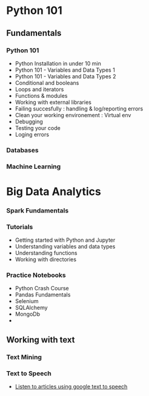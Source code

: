 # Python 101


## Fundamentals

### Python 101

- Python Installation in under 10 min
- Python 101 - Variables and Data Types 1
- Python 101 - Variables and Data Types 2
- Conditional and booleans
- Loops and iterators
- Functions & modules
- Working with external libraries
- Failing succesfully : handling & log/reporting errors
- Clean your working environement : Virtual env
- Debugging 
- Testing your code
- Loging errors

### Databases




### Machine Learning 


# Big Data Analytics

### Spark Fundamentals




### Tutorials
- Getting started with Python and Jupyter
- Understanding variables and data types
- Understanding functions
- Working with directories

### Practice Notebooks
- Python Crash Course
- Pandas Fundamentals
- Selenium
- SQLAlchemy
- MongoDb
- 

## Working with text

### Text Mining

### Text to Speech
- [Listen to articles using google text to speech](https://github.com/moscolitos/Python101/blob/main/Listen_Medium_Story_GttS.ipynb)

